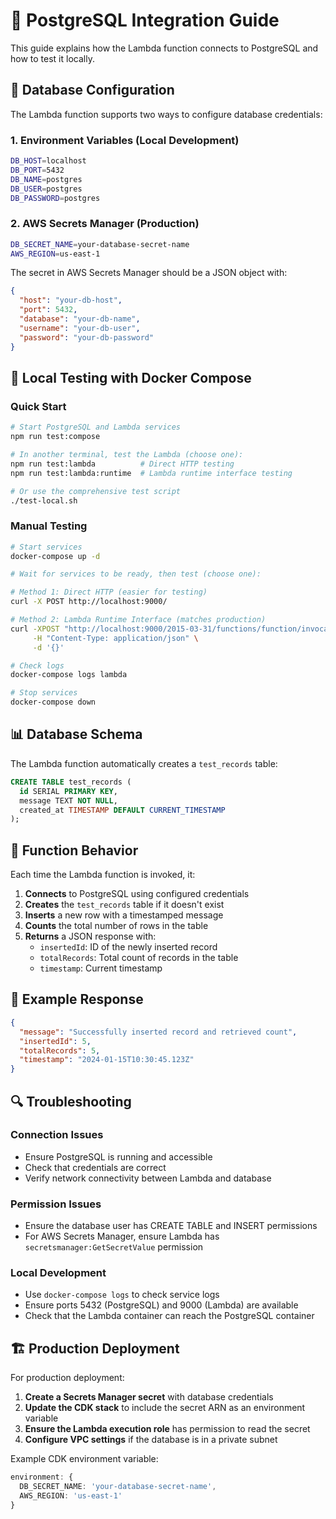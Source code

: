 # 🐘 PostgreSQL Integration Guide

This guide explains how the Lambda function connects to PostgreSQL and how to test it locally.

## 🔧 Database Configuration

The Lambda function supports two ways to configure database credentials:

### 1. Environment Variables (Local Development)
```bash
DB_HOST=localhost
DB_PORT=5432
DB_NAME=postgres
DB_USER=postgres
DB_PASSWORD=postgres
```

### 2. AWS Secrets Manager (Production)
```bash
DB_SECRET_NAME=your-database-secret-name
AWS_REGION=us-east-1
```

The secret in AWS Secrets Manager should be a JSON object with:
```json
{
  "host": "your-db-host",
  "port": 5432,
  "database": "your-db-name",
  "username": "your-db-user",
  "password": "your-db-password"
}
```

## 🚀 Local Testing with Docker Compose

### Quick Start
```bash
# Start PostgreSQL and Lambda services
npm run test:compose

# In another terminal, test the Lambda (choose one):
npm run test:lambda          # Direct HTTP testing
npm run test:lambda:runtime  # Lambda runtime interface testing

# Or use the comprehensive test script
./test-local.sh
```

### Manual Testing
```bash
# Start services
docker-compose up -d

# Wait for services to be ready, then test (choose one):

# Method 1: Direct HTTP (easier for testing)
curl -X POST http://localhost:9000/

# Method 2: Lambda Runtime Interface (matches production)
curl -XPOST "http://localhost:9000/2015-03-31/functions/function/invocations" \
     -H "Content-Type: application/json" \
     -d '{}'

# Check logs
docker-compose logs lambda

# Stop services
docker-compose down
```

## 📊 Database Schema

The Lambda function automatically creates a `test_records` table:

```sql
CREATE TABLE test_records (
  id SERIAL PRIMARY KEY,
  message TEXT NOT NULL,
  created_at TIMESTAMP DEFAULT CURRENT_TIMESTAMP
);
```

## 🔄 Function Behavior

Each time the Lambda function is invoked, it:

1. **Connects** to PostgreSQL using configured credentials
2. **Creates** the `test_records` table if it doesn't exist
3. **Inserts** a new row with a timestamped message
4. **Counts** the total number of rows in the table
5. **Returns** a JSON response with:
   - `insertedId`: ID of the newly inserted record
   - `totalRecords`: Total count of records in the table
   - `timestamp`: Current timestamp

## 🧪 Example Response

```json
{
  "message": "Successfully inserted record and retrieved count",
  "insertedId": 5,
  "totalRecords": 5,
  "timestamp": "2024-01-15T10:30:45.123Z"
}
```

## 🔍 Troubleshooting

### Connection Issues
- Ensure PostgreSQL is running and accessible
- Check that credentials are correct
- Verify network connectivity between Lambda and database

### Permission Issues
- Ensure the database user has CREATE TABLE and INSERT permissions
- For AWS Secrets Manager, ensure Lambda has `secretsmanager:GetSecretValue` permission

### Local Development
- Use `docker-compose logs` to check service logs
- Ensure ports 5432 (PostgreSQL) and 9000 (Lambda) are available
- Check that the Lambda container can reach the PostgreSQL container

## 🏗️ Production Deployment

For production deployment:

1. **Create a Secrets Manager secret** with database credentials
2. **Update the CDK stack** to include the secret ARN as an environment variable
3. **Ensure the Lambda execution role** has permission to read the secret
4. **Configure VPC settings** if the database is in a private subnet

Example CDK environment variable:
```typescript
environment: {
  DB_SECRET_NAME: 'your-database-secret-name',
  AWS_REGION: 'us-east-1'
}
``` 
